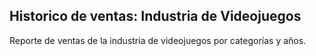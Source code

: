 ## Historico de ventas: Industria de Videojuegos
Reporte de ventas de la industria de videojuegos por categorías y años.
